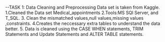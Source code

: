 --TASK 1: Data Cleaning and Preprocessing
Data set is taken from Kaggle.
1.Cleaned the Data set Medical_appointments
2.Tools:MS SQl Server, and T_SQL.
3. Clean the mismatched values,null values,missing values ,constraints.
4.Creates the neccessary extra tables to understand the data better.
5. Data is cleaned using the CASE WHEN statements, TRIM Statements and Update Statements and ALTER TABLE statements.
